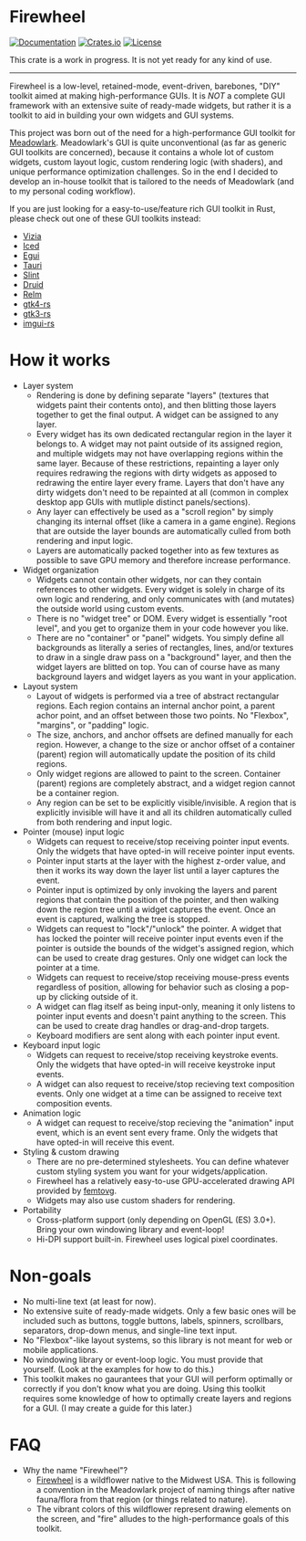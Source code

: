 # Firewheel
[![Documentation](https://docs.rs/firewheel/badge.svg)][documentation]
[![Crates.io](https://img.shields.io/crates/v/firewheel.svg)](https://crates.io/crates/firewheel)
[![License](https://img.shields.io/crates/l/firewheel.svg)](https://github.com/MeadowlarkDAW/firewheel/blob/main/LICENSE)

This crate is a work in progress. It is not yet ready for any kind of use.

---

Firewheel is a low-level, retained-mode, event-driven, barebones, "DIY" toolkit aimed at making high-performance GUIs. It is *NOT* a complete GUI framework with an extensive suite of ready-made widgets, but rather it is a toolkit to aid in building your own widgets and GUI systems.

This project was born out of the need for a high-performance GUI toolkit for [Meadowlark](https://github.com/MeadowlarkDAW/Meadowlark). Meadowlark's GUI is quite unconventional (as far as generic GUI toolkits are concerned), because it contains a whole lot of custom widgets, custom layout logic, custom rendering logic (with shaders), and unique performance optimization challenges. So in the end I decided to develop an in-house toolkit that is tailored to the needs of Meadowlark (and to my personal coding workflow).

If you are just looking for a easy-to-use/feature rich GUI toolkit in Rust, please check out one of these GUI toolkits instead:
* [Vizia](https://github.com/vizia/vizia)
* [Iced](https://github.com/iced-rs/iced)
* [Egui](https://github.com/emilk/egui)
* [Tauri](https://github.com/tauri-apps/tauri)
* [Slint](https://github.com/slint-ui/slint)
* [Druid](https://github.com/linebender/druid)
* [Relm](https://github.com/antoyo/relm)
* [gtk4-rs](https://github.com/gtk-rs/gtk4-rs)
* [gtk3-rs](https://github.com/gtk-rs/gtk3-rs)
* [imgui-rs](https://github.com/imgui-rs/imgui-rs)

# How it works

* Layer system
    * Rendering is done by defining separate "layers" (textures that widgets paint their contents onto), and then blitting those layers together to get the final output. A widget can be assigned to any layer.
    * Every widget has its own dedicated rectangular region in the layer it belongs to. A widget may not paint outside of its assigned region, and multiple widgets may not have overlapping regions within the same layer. Because of these restrictions, repainting a layer only requires redrawing the regions with dirty widgets as apposed to redrawing the entire layer every frame. Layers that don't have any dirty widgets don't need to be repainted at all (common in complex desktop app GUIs with mutliple distinct panels/sections).
    * Any layer can effectively be used as a "scroll region" by simply changing its internal offset (like a camera in a game engine). Regions that are outside the layer bounds are automatically culled from both rendering and input logic.
    * Layers are automatically packed together into as few textures as possible to save GPU memory and therefore increase performance.
* Widget organization
    * Widgets cannot contain other widgets, nor can they contain references to other widgets. Every widget is solely in charge of its own logic and rendering, and only communicates with (and mutates) the outside world using custom events.
    * There is no "widget tree" or DOM. Every widget is essentially "root level", and you get to organize them in your code however you like.
    * There are no "container" or "panel" widgets. You simply define all backgrounds as literally a series of rectangles, lines, and/or textures to draw in a single draw pass on a "background" layer, and then the widget layers are blitted on top. You can of course have as many background layers and widget layers as you want in your application.
* Layout system
    * Layout of widgets is performed via a tree of abstract rectangular regions. Each region contains an internal anchor point, a parent achor point, and an offset between those two points. No "Flexbox", "margins", or "padding" logic.
    * The size, anchors, and anchor offsets are defined manually for each region. However, a change to the size or anchor offset of a container (parent) region will automatically update the position of its child regions.
    * Only widget regions are allowed to paint to the screen. Container (parent) regions are completely abstract, and a widget region cannot be a container region.
    * Any region can be set to be explicitly visible/invisible. A region that is explicitly invisible will have it and all its children automatically culled from both rendering and input logic.
* Pointer (mouse) input logic
    * Widgets can request to receive/stop receiving pointer input events. Only the widgets that have opted-in will receive pointer input events.
    * Pointer input starts at the layer with the highest z-order value, and then it works its way down the layer list until a layer captures the event.
    * Pointer input is optimized by only invoking the layers and parent regions that contain the position of the pointer, and then walking down the region tree until a widget captures the event. Once an event is captured, walking the tree is stopped.
    * Widgets can request to "lock"/"unlock" the pointer. A widget that has locked the pointer will receive pointer input events even if the pointer is outside the bounds of the widget's assigned region, which can be used to create drag gestures. Only one widget can lock the pointer at a time.
    * Widgets can request to receive/stop receiving mouse-press events regardless of position, allowing for behavior such as closing a pop-up by clicking outside of it.
    * A widget can flag itself as being input-only, meaning it only listens to pointer input events and doesn't paint anything to the screen. This can be used to create drag handles or drag-and-drop targets.
    * Keyboard modifiers are sent along with each pointer input event.
* Keyboard input logic
    * Widgets can request to receive/stop receiving keystroke events. Only the widgets that have opted-in will receive keystroke input events.
    * A widget can also request to receive/stop recieving text composition events. Only one widget at a time can be assigned to receive text composition events.
* Animation logic
    * A widget can request to receive/stop recieving the "animation" input event, which is an event sent every frame. Only the widgets that have opted-in will receive this event.
* Styling & custom drawing
    * There are no pre-determined stylesheets. You can define whatever custom styling system you want for your widgets/application.
    * Firewheel has a relatively easy-to-use GPU-accelerated drawing API provided by [femtovg](https://github.com/femtovg/femtovg).
    * Widgets may also use custom shaders for rendering.
* Portability
    * Cross-platform support (only depending on OpenGL (ES) 3.0+). Bring your own windowing library and event-loop!
    * Hi-DPI support built-in. Firewheel uses logical pixel coordinates.

# Non-goals
* No multi-line text (at least for now).
* No extensive suite of ready-made widgets. Only a few basic ones will be included such as buttons, toggle buttons, labels, spinners, scrollbars, separators, drop-down menus, and single-line text input.
* No "Flexbox"-like layout systems, so this library is not meant for web or mobile applications.
* No windowing library or event-loop logic. You must provide that yourself. (Look at the examples for how to do this.)
* This toolkit makes no gaurantees that your GUI will perform optimally or correctly if you don't know what you are doing. Using this toolkit requires some knowledge of how to optimally create layers and regions for a GUI. (I may create a guide for this later.)

# FAQ

* Why the name "Firewheel"?
    * [Firewheel](https://en.wikipedia.org/wiki/Gaillardia_pulchella) is a wildflower native to the Midwest USA. This is following a convention in the Meadowlark project of naming things after native fauna/flora from that region (or things related to nature).
    * The vibrant colors of this wildflower represent drawing elements on the screen, and "fire" alludes to the high-performance goals of this toolkit.

[documentation]: https://docs.rs/firewheel/
